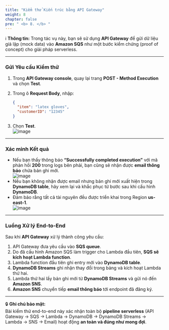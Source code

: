 ```yaml
---
title: "Kiểm thử Kiến trúc bằng API Gateway"
weight: 8
chapter: false
pre: " <b> 8. </b> "
---
```


ℹ️ **Thông tin:** Trong tác vụ này, bạn sẽ sử dụng **API Gateway** để gửi dữ liệu giả lập (mock data) vào **Amazon SQS** như một bước kiểm chứng (proof of concept) cho giải pháp serverless.

---

### Gửi Yêu cầu Kiểm thử

1. Trong **API Gateway console**, quay lại trang **POST - Method Execution** và chọn **Test**.  
2. Trong ô **Request Body**, nhập:  

    ```json
    {  
      "item": "latex gloves",
      "customerID": "12345"
    }
    ```

3. Chọn **Test**.  
![image](/images/8-TestingtheArchitecture/8.test.png)  

---

### Xác minh Kết quả

- Nếu bạn thấy thông báo **“Successfully completed execution”** với mã phản hồi **200** trong logs bên phải, bạn cũng sẽ nhận được **email thông báo** chứa bản ghi mới.  
![image](/images/8-TestingtheArchitecture/9.result.png)  
- Nếu bạn không nhận được email nhưng bản ghi mới xuất hiện trong **DynamoDB table**, hãy xem lại và khắc phục từ bước sau khi cấu hình **DynamoDB**.  
- Đảm bảo rằng tất cả tài nguyên đều được triển khai trong Region **us-east-1**.  
![image](/images/8-TestingtheArchitecture/10.result.png)  

---

### Luồng Xử lý End-to-End

Sau khi **API Gateway** xử lý thành công yêu cầu:  

1. API Gateway đưa yêu cầu vào **SQS queue**.  
2. Do đã cấu hình Amazon SQS làm trigger cho Lambda đầu tiên, **SQS sẽ kích hoạt Lambda function**.  
3. Lambda function đầu tiên ghi entry mới vào **DynamoDB table**.  
4. **DynamoDB Streams** ghi nhận thay đổi trong bảng và kích hoạt Lambda thứ hai.  
5. Lambda thứ hai lấy bản ghi mới từ **DynamoDB Streams** và gửi nó đến **Amazon SNS**.  
6. **Amazon SNS** chuyển tiếp **email thông báo** tới endpoint đã đăng ký.  

---

🔒 **Ghi chú bảo mật:**  
Bài kiểm thử end-to-end này xác nhận toàn bộ **pipeline serverless** (API Gateway → SQS → Lambda → DynamoDB → DynamoDB Streams → Lambda → SNS → Email) hoạt động **an toàn và đúng như mong đợi**.
